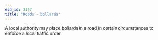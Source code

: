 ```yaml
---
esd_id: 3137
title: "Roads - bollards"
---
```


A local authority may place bollards in a road in certain circumstances to enforce a local traffic order

